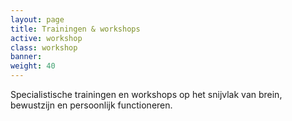 ```yaml
---
layout: page
title: Trainingen & workshops
active: workshop
class: workshop
banner: 
weight: 40
---
```

Specialistische trainingen en workshops op het snijvlak van brein, bewustzijn en persoonlijk functioneren.